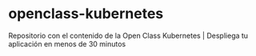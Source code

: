 # openclass-kubernetes
Repositorio con el contenido de la Open Class Kubernetes | Despliega tu aplicación en menos de 30 minutos
